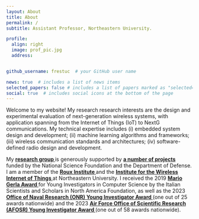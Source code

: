 ```yaml
---
layout: About
title: About
permalink: /
subtitle: Assistant Professor, Northeastern University. 

profile:
  align: right
  image: prof_pic.jpg
  address: 


github_username: frestuc  # your GitHub user name

news: true  # includes a list of news items
selected_papers: false # includes a list of papers marked as "selected={true}"
social: true  # includes social icons at the bottom of the page
---
```


<p>Welcome to my website! My research research interests are the design and experimental evaluation of next-generation wireless systems, with application spanning from the Internet of Things (IoT) to NextG communications. My technical expertise includes (i) embedded system design and development; (ii) machine learning algorithms and frameworks; (iii) wireless communication standards and architectures; (iv) software-defined radio design and development.</p>

<p> My <strong> <a class="news-title" href="https://restuccialab.github.io/Laboratory/"> research group </a> </strong> is generously supported by <strong> <a class="news-title" href="https://restuccialab.github.io/projects/"> a number of projects </a> </strong> funded by the National Science Foundation and the Department of Defense. I am a member of the  <strong> <a class="news-title" href="https://roux.northeastern.edu/"> Roux Institute </a> </strong>  and the <strong> <a class="news-title" href="https://www.northeastern.edu/wiot/">  Institute for the Wireless Internet of Things  </a> </strong>  at Northeastern University. I received the 2019 <strong> <a class="news-title" href="https://coe.northeastern.edu/news/restucci-wins-issnaf-mario-gerla-award/"> Mario Gerla Award </a> </strong> for Young Investigators in Computer Science by the Italian Scientists and Scholars in North America Foundation, as well as the 2023 <strong> <a class="news-title" href="https://www.nre.navy.mil/media-center/news-releases/best-and-brightest-onrs-2023-young-investigators"> Office of Naval Research (ONR) Young Investigator Award </a> </strong> (one out of 25 awards nationwide) and the 2023 <strong> <a class="news-title" href="https://www.afrl.af.mil/News/Article-Display/Article/3245790/afrlafosr-awards-25-million-via-young-investigator-research-program/"> Air Force Office of Scientific Research (AFOSR) Young Investigator Award </a> </strong> (one out of 58 awards nationwide).<p> 
